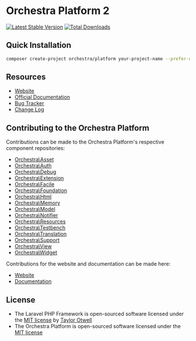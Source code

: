 # Orchestra Platform 2

[![Latest Stable Version](https://poser.pugx.org/orchestra/platform/v/stable.png)](https://packagist.org/packages/orchestra/platform) 
[![Total Downloads](https://poser.pugx.org/orchestra/platform/downloads.png)](https://packagist.org/packages/orchestra/platform)

## Quick Installation

```bash
composer create-project orchestra/platform your-project-name --prefer-dist
```

## Resources

* [Website](http://orchestraplatform.com)
* [Official Documentation](http://orchestraplatform.com/docs/latest/)
* [Bug Tracker](https://github.com/orchestral/platform/issues)
* [Change Log](http://orchestraplatform.com/docs/latest/changes/)

## Contributing to the Orchestra Platform

Contributions can be made to the Orchestra Platform's respective component repositories:

* [Orchestra\Asset](https://github.com/orchestral/asset)
* [Orchestra\Auth](https://github.com/orchestral/auth)
* [Orchestra\Debug](https://github.com/orchestral/debug)
* [Orchestra\Extension](https://github.com/orchestral/extension)
* [Orchestra\Facile](https://github.com/orchestral/facile)
* [Orchestra\Foundation](https://github.com/orchestral/foundation)
* [Orchestra\Html](https://github.com/orchestral/html)
* [Orchestra\Memory](https://github.com/orchestral/memory)
* [Orchestra\Model](https://github.com/orchestral/model)
* [Orchestra\Notifier](https://github.com/orchestral/notifier)
* [Orchestra\Resources](https://github.com/orchestral/resources)
* [Orchestra\Testbench](https://github.com/orchestral/testbench)
* [Orchestra\Translation](https://github.com/orchestral/translation)
* [Orchestra\Support](https://github.com/orchestral/support)
* [Orchestra\View](https://github.com/orchestral/view)
* [Orchestra\Widget](https://github.com/orchestral/widget)

Contributions for the website and documentation can be made here:

* [Website](https://github.com/orchestral/orchestraplatform.com)
* [Documentation](https://github.com/orchestral/docs)

## License

* The Laravel PHP Framework is open-sourced software licensed under the [MIT license](http://opensource.org/licenses/MIT) by [Taylor Otwell](https://github.com/taylorotwell)
* The Orchestra Platform is open-sourced software licensed under the [MIT license](http://opensource.org/licenses/MIT)
